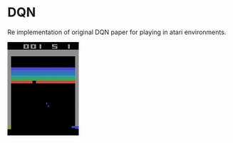 # DQN

Re implementation of original DQN paper for playing in atari environments. 

![](myimage.gif)